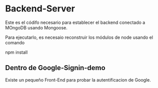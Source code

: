 # Backend-Server

Este es el códifo necesario para establecer el backend conectado a MOngoDB usando Mongoose.

Para ejecutarlo, es necesaio reconstruir los módulos de node usando el comando

npm install

## Dentro de Google-Signin-demo
Existe un pequeño Front-End para probar la autentificacion de Google.
